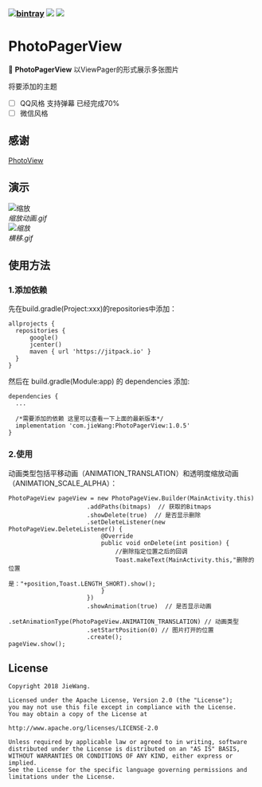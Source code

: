 ### [![bintray](https://img.shields.io/bintray/v/jiewang19951030/Maven/PhotoPagerView.svg)](https://bintray.com/jiewang19951030/Maven/PhotoPagerView)  ![](https://img.shields.io/badge/language-java-orange.svg) [![](https://img.shields.io/badge/license-Apache2.0-green.svg)](https://opensource.org/licenses/apache2.0.php) 
# PhotoPagerView
🌁 **PhotoPagerView** 以ViewPager的形式展示多张图片 <br>

将要添加的主题

- [ ] QQ风格 支持弹幕 已经完成70%
- [ ] 微信风格 

## 感谢
[PhotoView](https://github.com/chrisbanes/PhotoView)

## 演示
![缩放](https://github.com/mCyp/PhotoPagerView/blob/master/app/src/main/res/drawable/scale.gif)<br>
<cite>缩放动画.gif<cite><br>
![缩放](https://github.com/mCyp/PhotoPagerView/blob/master/app/src/main/res/drawable/translate.gif)<br>
横移.gif

## 使用方法
### 1.添加依赖
  先在build.gradle(Project:xxx)的repositories中添加：
  ```
  allprojects {
    repositories {
        google()
        jcenter()
        maven { url 'https://jitpack.io' }
    }
}
  ```
  然后在 build.gradle(Module:app) 的 dependencies 添加:
  ```
 dependencies {
    ...
   
    /*需要添加的依赖 这里可以查看一下上面的最新版本*/
    implementation 'com.jieWang:PhotoPagerView:1.0.5'
 }
  ```
### 2.使用
  动画类型包括平移动画（ANIMATION_TRANSLATION）和透明度缩放动画（ANIMATION_SCALE_ALPHA）：
  ```
  PhotoPageView pageView = new PhotoPageView.Builder(MainActivity.this) 
                        .addPaths(bitmaps)  // 获取的Bitmaps
                        .showDelete(true)  // 是否显示删除
                        .setDeleteListener(new PhotoPageView.DeleteListener() {
                            @Override
                            public void onDelete(int position) {
                                //删除指定位置之后的回调
                                Toast.makeText(MainActivity.this,"删除的位置
                                  是："+position,Toast.LENGTH_SHORT).show();
                            }
                        })
                        .showAnimation(true)  // 是否显示动画
                        .setAnimationType(PhotoPageView.ANIMATION_TRANSLATION) // 动画类型 
                        .setStartPosition(0) // 图片打开的位置
                        .create();
  pageView.show();
  ```
## License
  ```
  Copyright 2018 JieWang.

  Licensed under the Apache License, Version 2.0 (the "License");
  you may not use this file except in compliance with the License.
  You may obtain a copy of the License at

  http://www.apache.org/licenses/LICENSE-2.0

  Unless required by applicable law or agreed to in writing, software
  distributed under the License is distributed on an "AS IS" BASIS,
  WITHOUT WARRANTIES OR CONDITIONS OF ANY KIND, either express or implied.
  See the License for the specific language governing permissions and
  limitations under the License.
  ```

